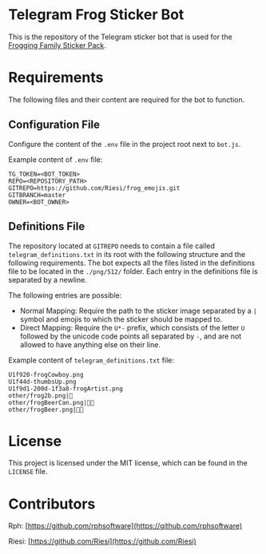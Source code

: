 # Telegram Frog Sticker Bot
This is the repository of the Telegram sticker bot that is used for the [Frogging Family Sticker Pack](https://telegram.me/addstickers/FroggingFamily_by_FroggingFamilyBot).

# Requirements
The following files and their content are required for the bot to function.

## Configuration File
Configure the content of the `.env` file in the project root next to `bot.js`.

Example content of `.env` file:
```
TG_TOKEN=<BOT_TOKEN>
REPO=<REPOSITORY_PATH>
GITREPO=https://github.com/Riesi/frog_emojis.git
GITBRANCH=master
OWNER=<BOT_OWNER>
```
## Definitions File
The repository located at `GITREPO` needs to contain a file called `telegram_definitions.txt` in its root with the following structure and the following requirements.
The bot expects all the files listed in the definitions file to be located in the `./png/512/` folder.
Each entry in the definitions file is separated by a newline.

The following entries are possible:

- Normal Mapping: Require the path to the sticker image separated by a `|` symbol and emojis to which the sticker should be mapped to.
- Direct Mapping: Require the `U*-` prefix, which consists of the letter `U` followed by the unicode code points all separated by `-`, and are not allowed to have anything else on their line.

Example content of `telegram_definitions.txt` file:

```
U1f920-frogCowboy.png
U1f44d-thumbsUp.png
U1f9d1-200d-1f3a8-frogArtist.png
other/frog2b.png|🤖
other/frogBeerCan.png|🍻🍺
other/frogBeer.png|🍻🍺
```

# License
This project is licensed under the MIT license, which can be found in the `LICENSE` file.

# Contributors

Rph: [https://github.com/rphsoftware](https://github.com/rphsoftware)

Riesi: [https://github.com/Riesi](https://github.com/Riesi)
